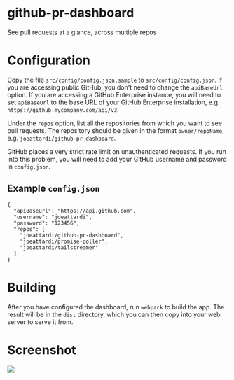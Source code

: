 # github-pr-dashboard
See pull requests at a glance, across multiple repos

# Configuration
Copy the file `src/config/config.json.sample` to `src/config/config.json`. If you are accessing public GitHub, you don't need to change the `apiBaseUrl` option. If you are accessing a GitHub Enterprise instance, you will need to set `apiBaseUrl` to the base URL of your GitHub Enterprise installation, e.g. `https://github.mycompany.com/api/v3`.

Under the `repos` option, list all the repositories from which you want to see pull requests. The repository should be given in the format `owner/repoName`, e.g. `joeattardi/github-pr-dashboard`.

GitHub places a very strict rate limit on unauthenticated requests. If you run into this problem, you will need to add your GitHub username and password in `config.json`.

## Example `config.json`

    {
      "apiBaseUrl": "https://api.github.com",
      "username": "joeattardi",
      "password": "123456",
      "repos": [
        "joeattardi/github-pr-dashboard",
        "joeattardi/promise-poller",
        "joeattardi/tailstreamer"
      ]
    }

# Building
After you have configured the dashboard, run `webpack` to build the app. The result will be in the `dist` directory, which you can then copy into your web server to serve it from.

# Screenshot
![](https://raw.githubusercontent.com/joeattardi/github-pr-dashboard/master/screenshot.png)
